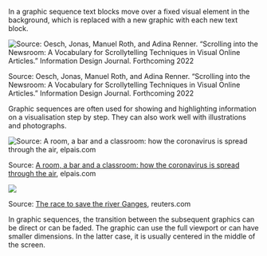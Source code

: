 In a graphic sequence text blocks move over a fixed visual element in the background, which is replaced with a new graphic with each new text block.

![Source: Oesch, Jonas, Manuel Roth, and Adina Renner. “Scrolling into the Newsroom: A Vocabulary for Scrollytelling Techniques in Visual Online Articles.” Information Design Journal. Forthcoming 2022](Scrollytelling%200ae4533947224ed3b08305e4c650ce0d/scrollytelling-graphic-sequence.png)

Source: Oesch, Jonas, Manuel Roth, and Adina Renner. “Scrolling into the Newsroom: A Vocabulary for Scrollytelling Techniques in Visual Online Articles.” Information Design Journal. Forthcoming 2022

Graphic sequences are often used for showing and highlighting information on a visualisation step by step. They can also work well with illustrations and photographs.

![Source: [A room, a bar and a classroom: how the coronavirus is spread through the air](https://elpais.com/especiales/coronavirus-covid-19/a-room-a-bar-and-a-class-how-the-coronavirus-is-spread-through-the-air/), elpais.com](Patterns%20for%20data%20driven%20stories%2034fe0220a7d64297ae6ccf534303e18f/elpais-covid-spread.png)

Source: [A room, a bar and a classroom: how the coronavirus is spread through the air](https://elpais.com/especiales/coronavirus-covid-19/a-room-a-bar-and-a-class-how-the-coronavirus-is-spread-through-the-air/), elpais.com

![](scrollytelling-ganges-reuters.jpg)

Source: [The race to save the river Ganges](https://graphics.reuters.com/INDIA-RIVER/010081TW39P/index.html), reuters.com

In graphic sequences, the transition between the subsequent graphics can be direct or can be faded. The graphic can use the full viewport or can have smaller dimensions. In the latter case, it is usually centered in the middle of the screen.